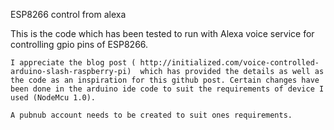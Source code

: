 ESP8266 control from alexa

This is the code which has been tested to run with Alexa voice service for controlling gpio pins of ESP8266. 

	I appreciate the blog post ( http://initialized.com/voice-controlled-arduino-slash-raspberry-pi)  which has provided the details as well as the code as an inspiration for this github post. Certain changes have been done in the arduino ide code to suit the requirements of device I used (NodeMcu 1.0).

	A pubnub account needs to be created to suit ones requirements.   